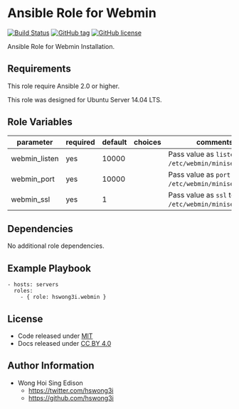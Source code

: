 Ansible Role for Webmin
=======================

[![Build Status](https://travis-ci.org/pantarei/ansible-role-webmin.svg?branch=master)](https://travis-ci.org/pantarei/ansible-role-webmin)
[![GitHub tag](https://img.shields.io/github/tag/pantarei/ansible-role-webmin.svg)](https://github.com/pantarei/ansible-role-webmin)
[![GitHub license](https://img.shields.io/github/license/pantarei/ansible-role-webmin.svg)](https://github.com/pantarei/ansible-role-webmin/blob/master/LICENSE)

Ansible Role for Webmin Installation.

Requirements
------------

This role require Ansible 2.0 or higher.

This role was designed for Ubuntu Server 14.04 LTS.

Role Variables
--------------

<table>
<colgroup>
<col width="20%" />
<col width="20%" />
<col width="20%" />
<col width="20%" />
<col width="20%" />
</colgroup>
<thead>
<tr class="header">
<th>parameter</th>
<th>required</th>
<th>default</th>
<th>choices</th>
<th>comments</th>
</tr>
</thead>
<tbody>
<tr class="odd">
<td>webmin_listen</td>
<td>yes</td>
<td>10000</td>
<td></td>
<td>Pass value as <code>listen</code> to <code>/etc/webmin/miniserv.conf</code>.</td>
</tr>
<tr class="even">
<td>webmin_port</td>
<td>yes</td>
<td>10000</td>
<td></td>
<td>Pass value as <code>port</code> to <code>/etc/webmin/miniserv.conf</code>.</td>
</tr>
<tr class="odd">
<td>webmin_ssl</td>
<td>yes</td>
<td>1</td>
<td></td>
<td>Pass value as <code>ssl</code> to <code>/etc/webmin/miniserv.conf</code>.</td>
</tr>
</tbody>
</table>

Dependencies
------------

No additional role dependencies.

Example Playbook
----------------

    - hosts: servers
      roles:
        - { role: hswong3i.webmin }

License
-------

-   Code released under [MIT](https://github.com/pantarei/ansible-role-webmin/blob/master/LICENSE)
-   Docs released under [CC BY 4.0](http://creativecommons.org/licenses/by/4.0/)

Author Information
------------------

-   Wong Hoi Sing Edison
    -   <a href="https://twitter.com/hswong3i" class="uri" class="uri">https://twitter.com/hswong3i</a>
    -   <a href="https://github.com/hswong3i" class="uri" class="uri">https://github.com/hswong3i</a>

